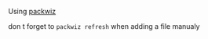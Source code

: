 Using [packwiz](https://packwiz.infra.link/)

don t forget to `packwiz refresh` when adding a file manualy